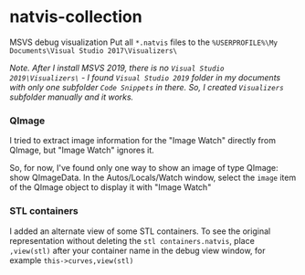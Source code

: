 # natvis-collection
MSVS debug visualization
Put all `*.natvis` files to the `%USERPROFILE%\My Documents\Visual Studio 2017\Visualizers\`

_Note. After I install MSVS 2019, there is no `Visual Studio 2019\Visualizers\` - I found `Visual Studio 2019` folder  in my documents with only one subfolder `Code Snippets` in there. So, I created `Visualizers` subfolder manually and it works._

### QImage
I tried to extract image information for the "Image Watch" directly from QImage, but "Image Watch" ignores it.

So, for now, I've found only one way to show an image of type QImage: show QImageData. In the Autos/Locals/Watch window, select the `image` item of the QImage object to display it with "Image Watch"

### STL containers

I added an alternate view of some STL containers. To see the original representation without deleting the `stl containers.natvis`, place `,view(stl)` after your container name in the debug view window, for example `this->curves,view(stl)`